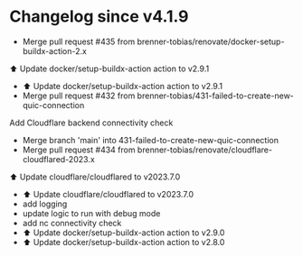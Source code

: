 # Changelog since v4.1.9
- Merge pull request #435 from brenner-tobias/renovate/docker-setup-buildx-action-2.x

⬆️ Update docker/setup-buildx-action action to v2.9.1 
- ⬆️ Update docker/setup-buildx-action action to v2.9.1 
- Merge pull request #432 from brenner-tobias/431-failed-to-create-new-quic-connection

Add Cloudflare backend connectivity check 
- Merge branch 'main' into 431-failed-to-create-new-quic-connection 
- Merge pull request #434 from brenner-tobias/renovate/cloudflare-cloudflared-2023.x

⬆️ Update cloudflare/cloudflared to v2023.7.0 
- ⬆️ Update cloudflare/cloudflared to v2023.7.0 
- add logging 
- update logic to run with debug mode 
- add nc connectivity check 
- ⬆️ Update docker/setup-buildx-action action to v2.9.0 
- ⬆️ Update docker/setup-buildx-action action to v2.8.0 
